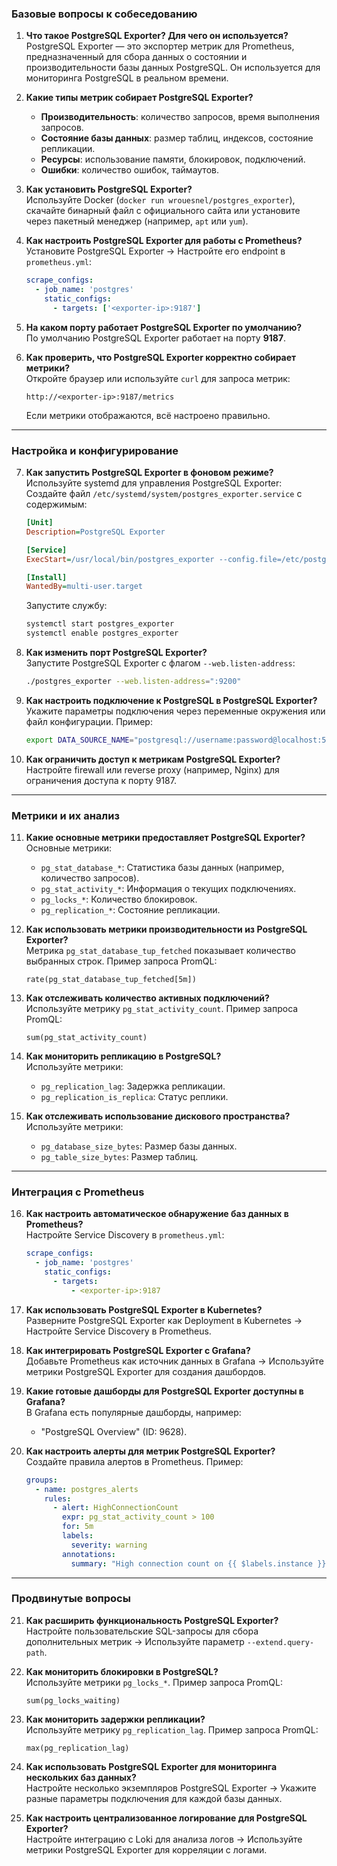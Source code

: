 ### **Базовые вопросы к собеседованию**

1. **Что такое PostgreSQL Exporter? Для чего он используется?**  
   PostgreSQL Exporter — это экспортер метрик для Prometheus, предназначенный для сбора данных о состоянии и производительности базы данных PostgreSQL. Он используется для мониторинга PostgreSQL в реальном времени.

2. **Какие типы метрик собирает PostgreSQL Exporter?**  
   - **Производительность**: количество запросов, время выполнения запросов.  
   - **Состояние базы данных**: размер таблиц, индексов, состояние репликации.  
   - **Ресурсы**: использование памяти, блокировок, подключений.  
   - **Ошибки**: количество ошибок, таймаутов.  

3. **Как установить PostgreSQL Exporter?**  
   Используйте Docker (`docker run wrouesnel/postgres_exporter`), скачайте бинарный файл с официального сайта или установите через пакетный менеджер (например, `apt` или `yum`).

4. **Как настроить PostgreSQL Exporter для работы с Prometheus?**  
   Установите PostgreSQL Exporter → Настройте его endpoint в `prometheus.yml`:  
   ```yaml
   scrape_configs:
     - job_name: 'postgres'
       static_configs:
         - targets: ['<exporter-ip>:9187']
   ```

5. **На каком порту работает PostgreSQL Exporter по умолчанию?**  
   По умолчанию PostgreSQL Exporter работает на порту **9187**.

6. **Как проверить, что PostgreSQL Exporter корректно собирает метрики?**  
   Откройте браузер или используйте `curl` для запроса метрик:  
   ```
   http://<exporter-ip>:9187/metrics
   ```
   Если метрики отображаются, всё настроено правильно.

---

### **Настройка и конфигурирование**

7. **Как запустить PostgreSQL Exporter в фоновом режиме?**  
   Используйте systemd для управления PostgreSQL Exporter:  
   Создайте файл `/etc/systemd/system/postgres_exporter.service` с содержимым:  
   ```ini
   [Unit]
   Description=PostgreSQL Exporter

   [Service]
   ExecStart=/usr/local/bin/postgres_exporter --config.file=/etc/postgres_exporter/config.yml

   [Install]
   WantedBy=multi-user.target
   ```
   Запустите службу:  
   ```bash
   systemctl start postgres_exporter
   systemctl enable postgres_exporter
   ```

8. **Как изменить порт PostgreSQL Exporter?**  
   Запустите PostgreSQL Exporter с флагом `--web.listen-address`:  
   ```bash
   ./postgres_exporter --web.listen-address=":9200"
   ```

9. **Как настроить подключение к PostgreSQL в PostgreSQL Exporter?**  
   Укажите параметры подключения через переменные окружения или файл конфигурации. Пример:  
   ```bash
   export DATA_SOURCE_NAME="postgresql://username:password@localhost:5432/database?sslmode=disable"
   ```

10. **Как ограничить доступ к метрикам PostgreSQL Exporter?**  
    Настройте firewall или reverse proxy (например, Nginx) для ограничения доступа к порту 9187.

---

### **Метрики и их анализ**

11. **Какие основные метрики предоставляет PostgreSQL Exporter?**  
    Основные метрики:  
    - `pg_stat_database_*`: Статистика базы данных (например, количество запросов).  
    - `pg_stat_activity_*`: Информация о текущих подключениях.  
    - `pg_locks_*`: Количество блокировок.  
    - `pg_replication_*`: Состояние репликации.  

12. **Как использовать метрики производительности из PostgreSQL Exporter?**  
    Метрика `pg_stat_database_tup_fetched` показывает количество выбранных строк. Пример запроса PromQL:  
    ```
    rate(pg_stat_database_tup_fetched[5m])
    ```

13. **Как отслеживать количество активных подключений?**  
    Используйте метрику `pg_stat_activity_count`. Пример запроса PromQL:  
    ```
    sum(pg_stat_activity_count)
    ```

14. **Как мониторить репликацию в PostgreSQL?**  
    Используйте метрики:  
    - `pg_replication_lag`: Задержка репликации.  
    - `pg_replication_is_replica`: Статус реплики.  

15. **Как отслеживать использование дискового пространства?**  
    Используйте метрики:  
    - `pg_database_size_bytes`: Размер базы данных.  
    - `pg_table_size_bytes`: Размер таблиц.  

---

### **Интеграция с Prometheus**

16. **Как настроить автоматическое обнаружение баз данных в Prometheus?**  
    Настройте Service Discovery в `prometheus.yml`:  
    ```yaml
    scrape_configs:
      - job_name: 'postgres'
        static_configs:
          - targets:
              - <exporter-ip>:9187
    ```

17. **Как использовать PostgreSQL Exporter в Kubernetes?**  
    Разверните PostgreSQL Exporter как Deployment в Kubernetes → Настройте Service Discovery в Prometheus.

18. **Как интегрировать PostgreSQL Exporter с Grafana?**  
    Добавьте Prometheus как источник данных в Grafana → Используйте метрики PostgreSQL Exporter для создания дашбордов.

19. **Какие готовые дашборды для PostgreSQL Exporter доступны в Grafana?**  
    В Grafana есть популярные дашборды, например:  
    - "PostgreSQL Overview" (ID: 9628).  

20. **Как настроить алерты для метрик PostgreSQL Exporter?**  
    Создайте правила алертов в Prometheus. Пример:  
    ```yaml
    groups:
      - name: postgres_alerts
        rules:
          - alert: HighConnectionCount
            expr: pg_stat_activity_count > 100
            for: 5m
            labels:
              severity: warning
            annotations:
              summary: "High connection count on {{ $labels.instance }}"
    ```

---

### **Продвинутые вопросы**

21. **Как расширить функциональность PostgreSQL Exporter?**  
    Настройте пользовательские SQL-запросы для сбора дополнительных метрик → Используйте параметр `--extend.query-path`.

22. **Как мониторить блокировки в PostgreSQL?**  
    Используйте метрики `pg_locks_*`. Пример запроса PromQL:  
    ```
    sum(pg_locks_waiting)
    ```

23. **Как мониторить задержки репликации?**  
    Используйте метрику `pg_replication_lag`. Пример запроса PromQL:  
    ```
    max(pg_replication_lag)
    ```

24. **Как использовать PostgreSQL Exporter для мониторинга нескольких баз данных?**  
    Настройте несколько экземпляров PostgreSQL Exporter → Укажите разные параметры подключения для каждой базы данных.

25. **Как настроить централизованное логирование для PostgreSQL Exporter?**  
    Настройте интеграцию с Loki для анализа логов → Используйте метрики PostgreSQL Exporter для корреляции с логами.
